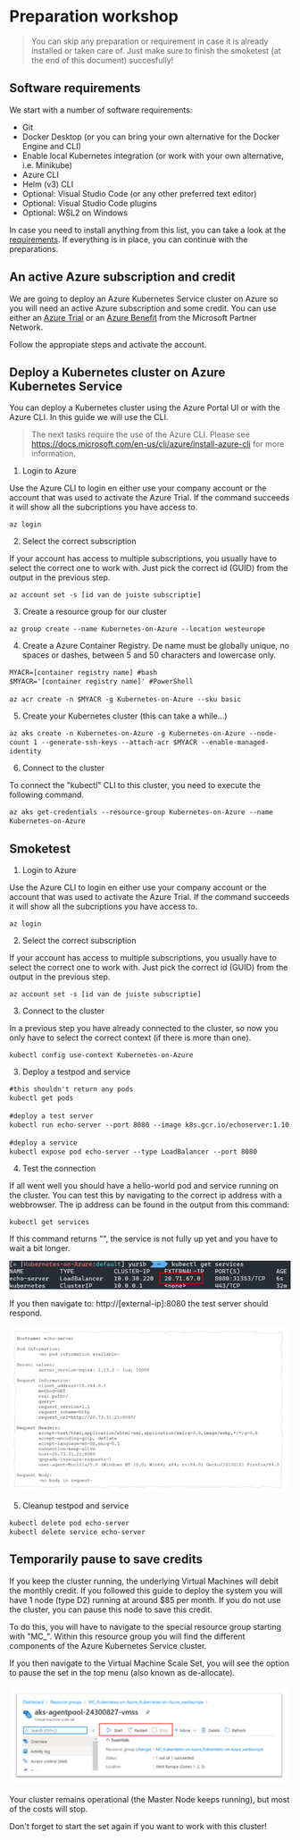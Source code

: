 # Preparation workshop

> You can skip any preparation or requirement in case it is already installed or taken care of. Just make sure to finish the smoketest (at the end of this document) succesfully!

## Software requirements

We start with a number of software requirements:

- Git
- Docker Desktop (or you can bring your own alternative for the Docker Engine and CLI)
- Enable local Kubernetes integration (or work with your own alternative, i.e. Minikube)
- Azure CLI
- Helm (v3) CLI
- Optional: Visual Studio Code (or any other preferred text editor)
- Optional: Visual Studio Code plugins
- Optional: WSL2 on Windows

In case you need to install anything from this list, you can take a look at the [requirements](requirements.md). If everything is in place, you can continue with the preparations.

## An active Azure subscription and credit

We are going to deploy an Azure Kubernetes Service cluster on Azure so you will need an active Azure subscription and some credit. You can use either an [Azure Trial](https://azure.microsoft.com/en-us/free/search/) or an [Azure Benefit](https://docs.microsoft.com/en-us/visualstudio/subscriptions/vs-azure) from the Microsoft Partner Network.

Follow the appropiate steps and activate the account.

## Deploy a Kubernetes cluster on Azure Kubernetes Service

You can deploy a Kubernetes cluster using the Azure Portal UI or with the Azure CLI. In this guide we will use the CLI.

> The next tasks require the use of the Azure CLI. Please see https://docs.microsoft.com/en-us/cli/azure/install-azure-cli for more information.

1. Login to Azure

Use the Azure CLI to login en either use your company account or the account that was used to activate the Azure Trial. If the command succeeds it will show all the subcriptions you have access to.

```
az login
```

2. Select the correct subscription

If your account has access to multiple subscriptions, you usually have to select the correct one to work with. Just pick the correct id (GUID) from the output in the previous step.

```
az account set -s [id van de juiste subscriptie]
```

3. Create a resource group for our cluster

```
az group create --name Kubernetes-on-Azure --location westeurope
```

4. Create a Azure Container Registry. De name must be globally unique, no spaces or dashes, between 5 and 50 characters and lowercase only.

```
MYACR=[container registry name] #bash
$MYACR='[container registry name]' #PowerShell

az acr create -n $MYACR -g Kubernetes-on-Azure --sku basic
```

5. Create your Kubernetes cluster (this can take a while...)

```
az aks create -n Kubernetes-on-Azure -g Kubernetes-on-Azure --node-count 1 --generate-ssh-keys --attach-acr $MYACR --enable-managed-identity
```

6. Connect to the cluster

To connect the "kubectl" CLI to this cluster, you need to execute the following command.

```
az aks get-credentials --resource-group Kubernetes-on-Azure --name Kubernetes-on-Azure
```

## Smoketest

1. Login to Azure

Use the Azure CLI to login en either use your company account or the account that was used to activate the Azure Trial. If the command succeeds it will show all the subcriptions you have access to.

```
az login
```

2. Select the correct subscription

If your account has access to multiple subscriptions, you usually have to select the correct one to work with. Just pick the correct id (GUID) from the output in the previous step.

```
az account set -s [id van de juiste subscriptie]
```

3. Connect to the cluster

In a previous step you have already connected to the cluster, so now you only have to select the correct context (if there is more than one).

```
kubectl config use-context Kubernetes-on-Azure
```

3. Deploy a testpod and service

```
#this shouldn't return any pods
kubectl get pods

#deploy a test server
kubectl run echo-server --port 8080 --image k8s.gcr.io/echoserver:1.10

#deploy a service
kubectl expose pod echo-server --type LoadBalancer --port 8080

```

4. Test the connection

If all went well you should have a hello-world pod and service running on the cluster. You can test this by navigating to the correct ip address with a webbrowser. The ip address can be found in the output from this command:

```
kubectl get services
```

If this command returns "<pending>", the service is not fully up yet and you have to wait a bit longer.

![](/images/kgs.png)

If you then navigate to: http://[external-ip]:8080 the test server should respond.

![](/images/echo.png)

5. Cleanup testpod and service

```
kubectl delete pod echo-server
kubectl delete service echo-server
```

## Temporarily pause to save credits

If you keep the cluster running, the underlying Virtual Machines will debit the monthly credit. If you followed this guide to deploy the system you will have 1 node (type D2) running at around $85 per month. If you do not use the cluster, you can pause this node to save this credit.

To do this, you will have to navigate to the special resource group starting with "MC\_". Within this resource group you will find the different components of the Azure Kubernetes Service cluster.

If you then navigate to the Virtual Machine Scale Set, you will see the option to pause the set in the top menu (also known as de-allocate).

![](/images/pause.png)

Your cluster remains operational (the Master Node keeps running), but most of the costs will stop.

Don't forget to start the set again if you want to work with this cluster!
